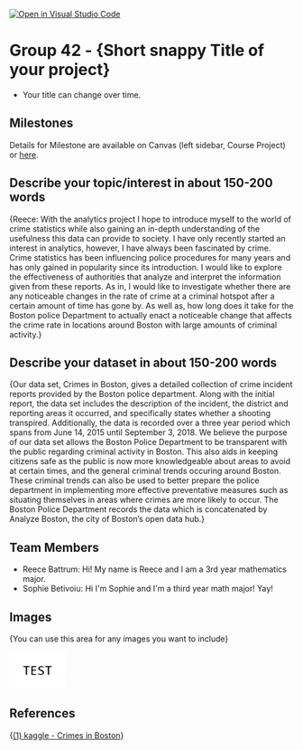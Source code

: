 [![Open in Visual Studio Code](https://classroom.github.com/assets/open-in-vscode-f059dc9a6f8d3a56e377f745f24479a46679e63a5d9fe6f495e02850cd0d8118.svg)](https://classroom.github.com/online_ide?assignment_repo_id=5905139&assignment_repo_type=AssignmentRepo)
# Group 42 - {Short snappy Title of your project}

- Your title can change over time.

## Milestones

Details for Milestone are available on Canvas (left sidebar, Course Project) or [here](https://firas.moosvi.com/courses/data301/project/milestone01.html).

## Describe your topic/interest in about 150-200 words

{Reece: With the analytics project I hope to introduce myself to the world of crime statistics while also gaining an in-depth understanding of the usefulness this data can provide to society. I have only recently started an interest in analytics, however, I have always been fascinated by crime. Crime statistics has been influencing police procedures for many years and has only gained in popularity since its introduction. I would like to explore the effectiveness of authorities that analyze and interpret the information given from these reports. As in, I would like to investigate whether there are any noticeable changes in the rate of crime at a criminal hotspot after a certain amount of time has gone by. As well as, how long does it take for the Boston police Department to actually enact a noticeable change that affects the crime rate in locations around Boston with large amounts of criminal activity.}

## Describe your dataset in about 150-200 words

{Our data set, Crimes in Boston, gives a detailed collection of crime incident reports provided by the Boston police department. Along with the initial report, the data set includes the description of the incident, the district and reporting areas it occurred, and specifically states whether a shooting transpired. Additionally, the data is recorded over a three year period which spans from June 14, 2015 until September 3, 2018. We believe the purpose of our data set allows the Boston Police Department to be transparent with the public regarding criminal activity in Boston. This also aids in keeping citizens safe as the public is now more knowledgeable about areas to avoid at certain times, and the general criminal trends occuring around Boston. These criminal trends can also be used to better prepare the police department in implementing more effective preventative measures such as situating themselves in areas where crimes are more likely to occur. The Boston Police Department records the data which is concatenated by Analyze Boston, the city of Boston’s open data hub.}

## Team Members

- Reece Battrum: Hi! My name is Reece and I am a 3rd year mathematics major.
- Sophie Betivoiu: Hi I'm Sophie and I'm a third year math major! Yay!

## Images

{You can use this area for any images you want to include}

<img src ="images/test.png" width="100px">

## References

{[(1) kaggle - Crimes in Boston](https://www.kaggle.com/AnalyzeBoston/crimes-in-boston)}



